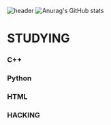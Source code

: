 ![header](https://capsule-render.vercel.app/api?type=waving&height=300&color=gradient&text=장학금_타고파%20)
![Anurag's GitHub stats](https://github-readme-stats.vercel.app/api?username=KyuJin&show_icons=true&theme=dracula)
# STUDYING
### C++
### Python
### HTML
### HACKING

<!--
**kimmkyujin/kimmkyujin** is a ✨ _special_ ✨ repository because its `README.md` (this file) appears on your GitHub profile.

Here are some ideas to get you started:

- 🔭 I’m currently working on ...
- 🌱 I’m currently learning ...
- 👯 I’m looking to collaborate on ...
- 🤔 I’m looking for help with ...
- 💬 Ask me about ...
- 📫 How to reach me: ...
- 😄 Pronouns: ...
- ⚡ Fun fact: ...
-->
